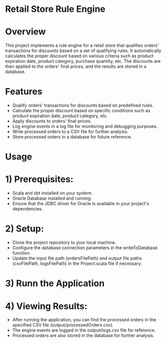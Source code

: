 # Retail Store Rule Engine
# Overview
This project implements a rule engine for a retail store that qualifies orders' transactions for discounts based on a set of qualifying rules. It automatically calculates the proper discount based on various criteria such as product expiration date, product category, purchase quantity, etc. The discounts are then applied to the orders' final prices, and the results are stored in a database.
# Features
- Qualify orders' transactions for discounts based on predefined rules.
- Calculate the proper discount based on specific conditions such as product expiration date, product category, etc.
- Apply discounts to orders' final prices.
- Log engine events in a log file for monitoring and debugging purposes.
- Write processed orders to a CSV file for further analysis.
- Store processed orders in a database for future reference.
# Usage
# 1) Prerequisites:
- Scala and sbt installed on your system.
- Oracle Database installed and running.
- Ensure that the JDBC driver for Oracle is available in your project's dependencies.
# 2) Setup:
- Clone the project repository to your local machine.
- Configure the database connection parameters in the writeToDatabase function.
- Update the input file path (ordersFilePath) and output file paths (csvFilePath, logsFilePath) in the Project.scala file if necessary.
# 3) Runn the Application
# 4) Viewing Results:
- After running the application, you can find the processed orders in the specified CSV file (output/processedOrders.csv).
- The engine events are logged in the output/logs.csv file for reference.
- Processed orders are also stored in the database for further analysis.
